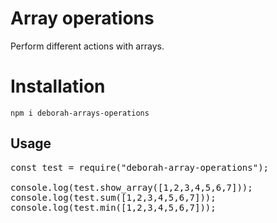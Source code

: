 # Array operations

Perform different actions with arrays.

# Installation

`npm i deborah-arrays-operations`

## Usage

<pre>const test = require("deborah-array-operations");

console.log(test.show_array([1,2,3,4,5,6,7]));
console.log(test.sum([1,2,3,4,5,6,7]));
console.log(test.min([1,2,3,4,5,6,7]));
</pre>
